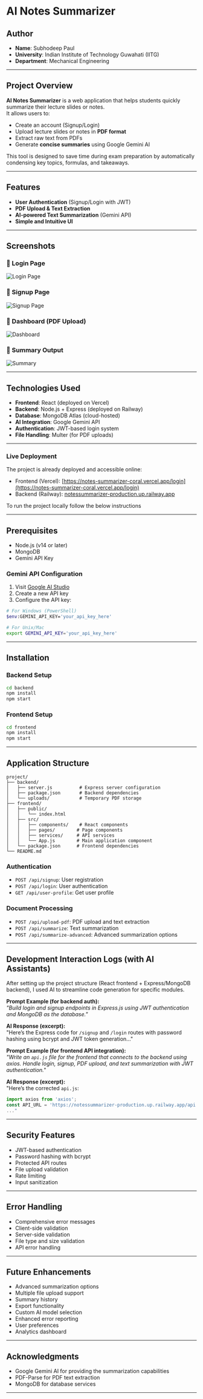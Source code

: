 # AI Notes Summarizer

## Author
- **Name**: Subhodeep Paul  
- **University**: Indian Institute of Technology Guwahati (IITG)  
- **Department**: Mechanical Engineering  

---

## Project Overview
**AI Notes Summarizer** is a web application that helps students quickly summarize their lecture slides or notes.  
It allows users to:
- Create an account (Signup/Login)
- Upload lecture slides or notes in **PDF format**
- Extract raw text from PDFs
- Generate **concise summaries** using Google Gemini AI  

This tool is designed to save time during exam preparation by automatically condensing key topics, formulas, and takeaways.  

---

## Features
- **User Authentication** (Signup/Login with JWT)  
- **PDF Upload & Text Extraction**  
- **AI-powered Text Summarization** (Gemini API)  
- **Simple and Intuitive UI**  

---

## Screenshots

### 🔹 Login Page
![Login Page](./vivid/screenshots./login.png)

### 🔹 Signup Page
![Signup Page](./vivid/screenshots./signup.png)

### 🔹 Dashboard (PDF Upload)
![Dashboard](./vivid/screenshots./dashboard.png)

### 🔹 Summary Output
![Summary](./vivid/screenshots./summary.png)  

---

## Technologies Used
- **Frontend**: React (deployed on Vercel)  
- **Backend**: Node.js + Express (deployed on Railway)  
- **Database**: MongoDB Atlas (cloud-hosted)  
- **AI Integration**: Google Gemini API  
- **Authentication**: JWT-based login system  
- **File Handling**: Multer (for PDF uploads)  

---

### Live Deployment
The project is already deployed and accessible online:
- Frontend (Vercel): [https://notes-summarizer-coral.vercel.app/login](https://notes-summarizer-coral.vercel.app/login)  
- Backend (Railway): [notessummarizer-production.up.railway.app](notessummarizer-production.up.railway.app)  

To run the project locally follow the below instructions

---

## Prerequisites
- Node.js (v14 or later)
- MongoDB
- Gemini API Key

### Gemini API Configuration
1. Visit [Google AI Studio](https://makersuite.google.com/app/apikey)
2. Create a new API key
3. Configure the API key:

```bash
# For Windows (PowerShell)
$env:GEMINI_API_KEY='your_api_key_here'

# For Unix/Mac
export GEMINI_API_KEY='your_api_key_here'
```
---

## Installation

### Backend Setup
```bash
cd backend
npm install
npm start
```

### Frontend Setup
```bash
cd frontend
npm install
npm start
```

---

## Application Structure
```
project/
├── backend/
│   ├── server.js          # Express server configuration
│   ├── package.json       # Backend dependencies
│   └── uploads/           # Temporary PDF storage
├── frontend/
│   ├── public/
│   │   └── index.html
│   ├── src/
│   │   ├── components/    # React components
│   │   ├── pages/        # Page components
│   │   ├── services/     # API services
│   │   └── App.js        # Main application component
│   └── package.json      # Frontend dependencies
└── README.md
```

### Authentication
- `POST /api/signup`: User registration
- `POST /api/login`: User authentication
- `GET /api/user-profile`: Get user profile

### Document Processing
- `POST /api/upload-pdf`: PDF upload and text extraction
- `POST /api/summarize`: Text summarization
- `POST /api/summarize-advanced`: Advanced summarization options

---

## Development Interaction Logs (with AI Assistants)

After setting up the project structure (React frontend + Express/MongoDB backend), I used AI to streamline code generation for specific modules.

**Prompt Example (for backend auth):**  
*"Build login and signup endpoints in Express.js using JWT authentication and MongoDB as the database."*

**AI Response (excerpt):**  
"Here’s the Express code for `/signup` and `/login` routes with password hashing using bcrypt and JWT token generation..."  

**Prompt Example (for frontend API integration):**  
*"Write an `api.js` file for the frontend that connects to the backend using axios. Handle login, signup, PDF upload, and text summarization with JWT authentication."*

**AI Response (excerpt):**  
"Here’s the corrected `api.js`:  
```javascript
import axios from 'axios';
const API_URL = 'https://notessummarizer-production.up.railway.app/api';
..."
```

---

## Security Features
- JWT-based authentication
- Password hashing with bcrypt
- Protected API routes
- File upload validation
- Rate limiting
- Input sanitization

---

## Error Handling
- Comprehensive error messages
- Client-side validation
- Server-side validation
- File type and size validation
- API error handling

---

## Future Enhancements
- Advanced summarization options
- Multiple file upload support
- Summary history
- Export functionality
- Custom AI model selection
- Enhanced error reporting
- User preferences
- Analytics dashboard

---

## Acknowledgments
- Google Gemini AI for providing the summarization capabilities
- PDF-Parse for PDF text extraction
- MongoDB for database services

---
